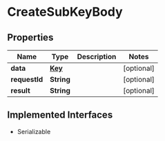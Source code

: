 

# CreateSubKeyBody

## Properties

Name | Type | Description | Notes
------------ | ------------- | ------------- | -------------
**data** | [**Key**](Key.md) |  |  [optional]
**requestId** | **String** |  |  [optional]
**result** | **String** |  |  [optional]


## Implemented Interfaces

* Serializable


